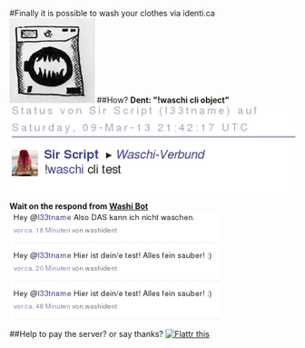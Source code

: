 #Finally it is possible to wash your clothes via identi.ca
<img src="https://github.com/fliiiix/waschi-cli/blob/master/img/avatar.jpg?raw=true" height="150px" width="150px" />
##How?
**Dent: "!waschi cli object"**  
![request](https://github.com/fliiiix/waschi-cli/blob/master/img/identicaRequest.png?raw=true)


**Wait on the respond from [Washi Bot](http://identi.ca/washibot)**  
![Response](https://github.com/fliiiix/waschi-cli/blob/master/img/identicaResponse.png?raw=true)

##Help to pay the server? or say thanks?
<a href="http://flattr.com/thing/1158370/fliiiixwaschi-cli-on-GitHub" target="_blank">
<img src="http://api.flattr.com/button/flattr-badge-large.png" alt="Flattr this" title="Flattr this" border="0" /></a> 
